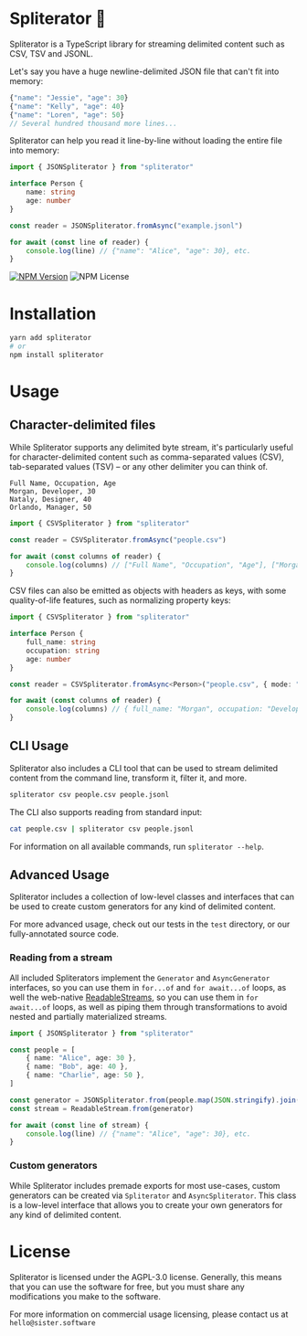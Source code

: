 # Spliterator 🎀

Spliterator is a TypeScript library for streaming delimited content such as CSV, TSV and JSONL.

Let's say you have a huge newline-delimited JSON file that can't fit into memory:

```js
{"name": "Jessie", "age": 30}
{"name": "Kelly", "age": 40}
{"name": "Loren", "age": 50}
// Several hundred thousand more lines...
```

Spliterator can help you read it line-by-line without loading the entire file into memory:

```ts
import { JSONSpliterator } from "spliterator"

interface Person {
	name: string
	age: number
}

const reader = JSONSpliterator.fromAsync("example.jsonl")

for await (const line of reader) {
	console.log(line) // {"name": "Alice", "age": 30}, etc.
}
```

[![NPM Version](https://img.shields.io/npm/v/spliterator)](https://www.npmjs.com/package/spliterator)
![NPM License](https://img.shields.io/npm/l/spliterator)

# Installation

```bash
yarn add spliterator
# or
npm install spliterator
```

# Usage

## Character-delimited files

While Spliterator supports any delimited byte stream, it's particularly useful for character-delimited content such as comma-separated values (CSV), tab-separated values (TSV) – or any other delimiter you can think of.

```csv
Full Name, Occupation, Age
Morgan, Developer, 30
Nataly, Designer, 40
Orlando, Manager, 50
```

```ts
import { CSVSpliterator } from "spliterator"

const reader = CSVSpliterator.fromAsync("people.csv")

for await (const columns of reader) {
	console.log(columns) // ["Full Name", "Occupation", "Age"], ["Morgan", "Developer", 30], etc.
}
```

CSV files can also be emitted as objects with headers as keys, with some quality-of-life features, such as normalizing property keys:

```ts
import { CSVSpliterator } from "spliterator"

interface Person {
	full_name: string
	occupation: string
	age: number
}

const reader = CSVSpliterator.fromAsync<Person>("people.csv", { mode: "object" })

for await (const columns of reader) {
	console.log(columns) // { full_name: "Morgan", occupation: "Developer", age: 30 }, etc.
}
```

## CLI Usage

Spliterator also includes a CLI tool that can be used to stream delimited content from the command line, transform it, filter it, and more.

```bash
spliterator csv people.csv people.jsonl
```

The CLI also supports reading from standard input:

```bash
cat people.csv | spliterator csv people.jsonl
```

For information on all available commands, run `spliterator --help`.

## Advanced Usage

Spliterator includes a collection of low-level classes and interfaces that can be used to create custom generators for any kind of delimited content.

For more advanced usage, check out our tests in the `test` directory, or our fully-annotated source code.

### Reading from a stream

All included Spliterators implement the `Generator` and `AsyncGenerator` interfaces, so you can use them in `for...of` and `for await...of` loops, as well the web-native [ReadableStreams](https://developer.mozilla.org/en-US/docs/Web/API/ReadableStream), so you can use them in `for await...of` loops, as well as piping them through transformations to avoid nested and partially materialized streams.

```ts
import { JSONSpliterator } from "spliterator"

const people = [
	{ name: "Alice", age: 30 },
	{ name: "Bob", age: 40 },
	{ name: "Charlie", age: 50 },
]

const generator = JSONSpliterator.from(people.map(JSON.stringify).join("\n"))
const stream = ReadableStream.from(generator)

for await (const line of stream) {
	console.log(line) // {"name": "Alice", "age": 30}, etc.
}
```

### Custom generators

While Spliterator includes premade exports for most use-cases, custom generators can be created via `Spliterator` and `AsyncSpliterator`. This class is a low-level interface that allows you to create your own generators for any kind of delimited content.

# License

Spliterator is licensed under the AGPL-3.0 license. Generally,
this means that you can use the software for free, but you must share
any modifications you make to the software.

For more information on commercial usage licensing, please contact us at
`hello@sister.software`
